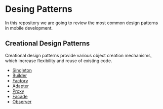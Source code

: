 # Desing Patterns

In this repository we are going to review the most common design patterns in mobile development.

## Creational Design Patterns

Creational design patterns provide various object creation mechanisms, which increase flexibility and reuse of existing code.

- [Singleton](https://medium.com/@alvaro.armijoss/singleton-in-flutter-c8d187820364)
- [Builder](https://medium.com/@alvaro.armijoss/builder-in-flutter-427fd3da1f73)
- [Factory](https://medium.com/@alvaro.armijoss/factory-in-flutter-9b55d06bbd61)
- [Adapter](https://medium.com/@alvaro.armijoss/adapter-in-flutter-c86d9739d31)
- [Proxy](https://medium.com/@alvaro.armijoss/proxy-in-flutter-bbbbea4f29a6)
- [Facade](https://medium.com/@alvaro.armijoss/facade-in-flutter-4ab49e9979c8)
- [Observer](https://medium.com/@alvaro.armijoss/observer-in-flutter-234193735dbc)
